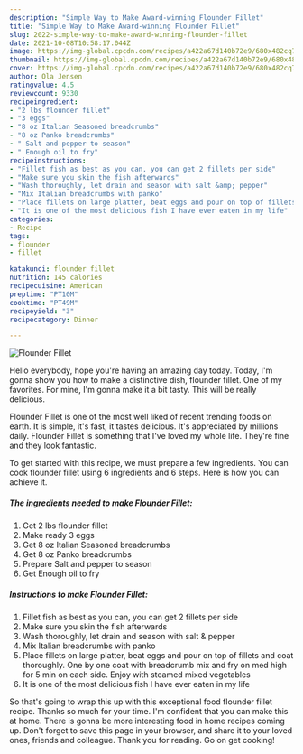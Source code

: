 ```yaml
---
description: "Simple Way to Make Award-winning Flounder Fillet"
title: "Simple Way to Make Award-winning Flounder Fillet"
slug: 2022-simple-way-to-make-award-winning-flounder-fillet
date: 2021-10-08T10:58:17.044Z
image: https://img-global.cpcdn.com/recipes/a422a67d140b72e9/680x482cq70/flounder-fillet-recipe-main-photo.jpg
thumbnail: https://img-global.cpcdn.com/recipes/a422a67d140b72e9/680x482cq70/flounder-fillet-recipe-main-photo.jpg
cover: https://img-global.cpcdn.com/recipes/a422a67d140b72e9/680x482cq70/flounder-fillet-recipe-main-photo.jpg
author: Ola Jensen
ratingvalue: 4.5
reviewcount: 9330
recipeingredient:
- "2 lbs flounder fillet"
- "3 eggs"
- "8 oz Italian Seasoned breadcrumbs"
- "8 oz Panko breadcrumbs"
- " Salt and pepper to season"
- " Enough oil to fry"
recipeinstructions:
- "Fillet fish as best as you can, you can get 2 fillets per side"
- "Make sure you skin the fish afterwards"
- "Wash thoroughly, let drain and season with salt &amp; pepper"
- "Mix Italian breadcrumbs with panko"
- "Place fillets on large platter, beat eggs and pour on top of fillets and coat thoroughly. One by one coat with breadcrumb mix and fry on med high for 5 min on each side. Enjoy with steamed mixed vegetables"
- "It is one of the most delicious fish I have ever eaten in my life"
categories:
- Recipe
tags:
- flounder
- fillet

katakunci: flounder fillet 
nutrition: 145 calories
recipecuisine: American
preptime: "PT10M"
cooktime: "PT49M"
recipeyield: "3"
recipecategory: Dinner

---
```



![Flounder Fillet](https://img-global.cpcdn.com/recipes/a422a67d140b72e9/680x482cq70/flounder-fillet-recipe-main-photo.jpg)

Hello everybody, hope you're having an amazing day today. Today, I'm gonna show you how to make a distinctive dish, flounder fillet. One of my favorites. For mine, I'm gonna make it a bit tasty. This will be really delicious.

Flounder Fillet is one of the most well liked of recent trending foods on earth. It is simple, it's fast, it tastes delicious. It's appreciated by millions daily. Flounder Fillet is something that I've loved my whole life. They're fine and they look fantastic.




To get started with this recipe, we must prepare a few ingredients. You can cook flounder fillet using 6 ingredients and 6 steps. Here is how you can achieve it.

<!--inarticleads1-->

##### The ingredients needed to make Flounder Fillet:

1. Get 2 lbs flounder fillet
1. Make ready 3 eggs
1. Get 8 oz Italian Seasoned breadcrumbs
1. Get 8 oz Panko breadcrumbs
1. Prepare  Salt and pepper to season
1. Get  Enough oil to fry




<!--inarticleads2-->

##### Instructions to make Flounder Fillet:

1. Fillet fish as best as you can, you can get 2 fillets per side
1. Make sure you skin the fish afterwards
1. Wash thoroughly, let drain and season with salt &amp; pepper
1. Mix Italian breadcrumbs with panko
1. Place fillets on large platter, beat eggs and pour on top of fillets and coat thoroughly. One by one coat with breadcrumb mix and fry on med high for 5 min on each side. Enjoy with steamed mixed vegetables
1. It is one of the most delicious fish I have ever eaten in my life




So that's going to wrap this up with this exceptional food flounder fillet recipe. Thanks so much for your time. I'm confident that you can make this at home. There is gonna be more interesting food in home recipes coming up. Don't forget to save this page in your browser, and share it to your loved ones, friends and colleague. Thank you for reading. Go on get cooking!
